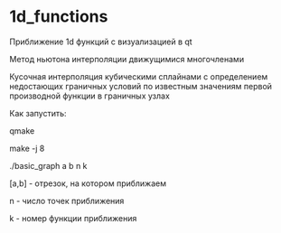 # 1d_functions
Приближение 1d функций с визуализацией в qt

Метод ньютона интерполяции движущимися многочленами

Кусочная интерполяция кубическими сплайнами с определением недостающих граничных условий по
известным значениям первой производной функции в граничных узлах

Как запустить:

qmake

make -j 8

./basic_graph a b n k

[a,b] - отрезок, на котором приближаем

n - число точек приближения

k - номер функции приближения
